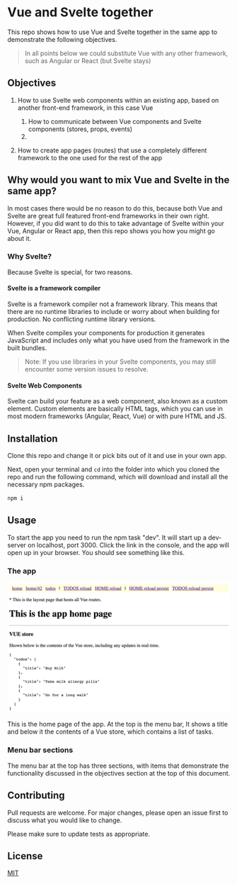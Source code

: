 # Vue and Svelte together

This repo shows how to use Vue and Svelte together in the same app to demonstrate the following objectives.

> In all points below we could substitute Vue with any other framework, such as Angular or React (but Svelte stays)

## Objectives
 
1. How to use Svelte web components within an existing app, based on another front-end framework, in this case Vue
    
    1) How to communicate between Vue components and Svelte components (stores, props, events)
    2)
    
2. How to create app pages (routes) that use a completely different framework to the one used for the rest of the app

## Why would you want to mix Vue and Svelte in the same app? 

In most cases there would be no reason to do this, because both Vue and Svelte are great full featured front-end frameworks in their own right. However, if you did want to do this to take advantage of Svelte within your Vue, Angular or React app, then this repo shows you how you might go about it. 

### Why Svelte?

Because Svelte is special, for two reasons. 

#### Svelte is a framework compiler

Svelte is a framework compiler not a framework library. This means that there are no runtime libraries to include or worry about when building for production. No conflicting runtime library versions. 

When Svelte compiles your components for production it generates JavaScript and includes only what you have used from the framework in the built bundles.

> Note: If you use libraries in your Svelte components, you may still encounter some version issues to resolve. 

#### Svelte Web Components

Svelte can build your feature as a web component, also known as a custom element. Custom elements are basically HTML tags, which you can use in most modern frameworks (Angular, React, Vue) or with pure HTML and JS.

## Installation

Clone this repo and change it or pick bits out of it and use in your own app.

Next, open your terminal and `cd` into the folder into which you cloned the repo and run the following command, which will download and install all the necessary npm packages.

```bash
npm i
```

## Usage

To start the app you need to run the npm task "dev". It will start up a dev-server on localhost, port 3000. Click the link in the console, and the app will open up in your browser. You should see something like this.

### The app

![Home Page](./public/readme-home.png)

This is the home page of the app. At the top is the menu bar, It shows a title and below it the contents of a Vue store, which contains a list of tasks.

### Menu bar sections

The menu bar at the top has three sections, with items that demonstrate the functionality discussed in the objectives section at the top of this document.



## Contributing
Pull requests are welcome. For major changes, please open an issue first to discuss what you would like to change.

Please make sure to update tests as appropriate.

## License
[MIT](https://choosealicense.com/licenses/mit/)
